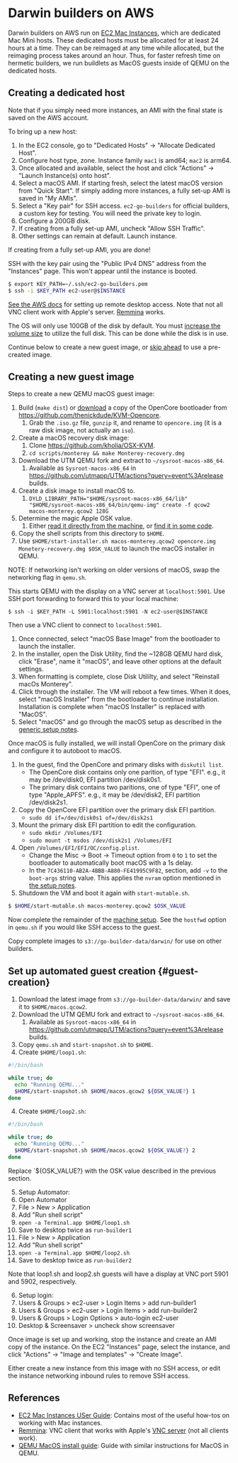# Darwin builders on AWS

Darwin builders on AWS run on [EC2 Mac
Instances](https://aws.amazon.com/ec2/instance-types/mac/), which are dedicated
Mac Mini hosts. These dedicated hosts must be allocated for at least 24 hours at
a time. They can be reimaged at any time while allocated, but the reimaging
process takes around an hour. Thus, for faster refresh time on hermetic
builders, we run buildlets as MacOS guests inside of QEMU on the dedicated
hosts.

## Creating a dedicated host

Note that if you simply need more instances, an AMI with the final state is
saved on the AWS account.

To bring up a new host:

1. In the EC2 console, go to "Dedicated Hosts" -> "Allocate Dedicated Host".
2. Configure host type, zone. Instance family `mac1` is amd64; `mac2` is arm64.
3. Once allocated and available, select the host and click "Actions" -> "Launch
   Instance(s) onto host".
4. Select a macOS AMI. If starting fresh, select the latest macOS version from
   "Quick Start". If simply adding more instances, a fully set-up AMI is saved
   in "My AMIs".
5. Select a "Key pair" for SSH access. `ec2-go-builders` for official builders,
   a custom key for testing. You will need the private key to login.
6. Configure a 200GB disk.
7. If creating from a fully set-up AMI, uncheck "Allow SSH Traffic".
7. Other settings can remain at default. Launch instance.

If creating from a fully set-up AMI, you are done!

SSH with the key pair using the "Public IPv4 DNS" address from the "Instances"
page. This won't appear until the instance is booted.

```sh
$ export KEY_PATH=~/.ssh/ec2-go-builders.pem
$ ssh -i $KEY_PATH ec2-user@$INSTANCE
```

[See the AWS
docs](https://docs.aws.amazon.com/AWSEC2/latest/UserGuide/ec2-mac-instances.html#mac-instance-vnc)
for setting up remote desktop access. Note that not all VNC client work with
Apple's server. [Remmina](https://remmina.org/) works.

The OS will only use 100GB of the disk by default. You must [increase the volume
size](https://docs.aws.amazon.com/AWSEC2/latest/UserGuide/ec2-mac-instances.html#mac-instance-increase-volume)
to utilize the full disk. This can be done while the disk is in use.

Continue below to create a new guest image, or [skip ahead](#guest-creation) to
use a pre-created image.

## Creating a new guest image

Steps to create a new QEMU macOS guest image:

1. Build (`make dist`) or
   [download](https://github.com/thenickdude/KVM-Opencore/releases) a copy of
   the OpenCore bootloader from
   https://github.com/thenickdude/KVM-Opencore.
     1. Grab the `.iso.gz` file, `gunzip` it, and rename to `opencore.img` (it
        is a raw disk image, not actually an `iso`).
2. Create a macOS recovery disk image:
   1. Clone https://github.com/kholia/OSX-KVM.
   2. `cd scripts/monterey && make Monterey-recovery.dmg`
3. Download the UTM QEMU fork and extract to `~/sysroot-macos-x86_64`.
   1. Available as `Sysroot-macos-x86_64` in
      https://github.com/utmapp/UTM/actions?query=event%3Arelease builds.
4. Create a disk image to install macOS to.
   1. `DYLD_LIBRARY_PATH="$HOME/sysroot-macos-x86_64/lib"
      "$HOME/sysroot-macos-x86_64/bin/qemu-img" create -f qcow2
      macos-monterey.qcow2 128G`
5. Determine the magic Apple OSK value.
   1. Either [read it directly from the machine](https://www.nicksherlock.com/2021/10/installing-macos-12-monterey-on-proxmox-7/#:~:text=Fetch%20the%20OSK%20authentication%20key), or [find it in some code](https://github.com/kholia/OSX-KVM/blob/master/OpenCore-Boot-macOS.sh#L45).
6. Copy the shell scripts from this directory to `$HOME`.
6. Use `$HOME/start-installer.sh macos-monterey.qcow2 opencore.img
   Monetery-recovery.dmg $OSK_VALUE` to launch the macOS installer in QEMU.

NOTE: If networking isn't working on older versions of macOS, swap the
networking flag in `qemu.sh`.

This starts QEMU with the display on a VNC server at `localhost:5901`. Use SSH
port forwarding to forward this to your local machine:

```
$ ssh -i $KEY_PATH -L 5901:localhost:5901 -N ec2-user@$INSTANCE
```

Then use a VNC client to connect to `localhost:5901`.

1. Once connected, select "macOS Base Image" from the bootloader to launch the
   installer.
2. In the installer, open the Disk Utility, find the ~128GB QEMU hard disk,
   click "Erase", name it "macOS", and leave other options at the default
   settings.
3. When formatting is complete, close Disk Utililty, and select "Reinstall
   macOs Monterey".
4. Click through the installer. The VM will reboot a few times. When it does,
   select "macOS Installer" from the bootloader to continue installation.
   Installation is complete when "macOS Installer" is replaced with "MacOS".
5. Select "macOS" and go through the macOS setup as described in the [generic
   setup notes](../setup-notes.md).

Once macOS is fully installed, we will install OpenCore on the primary disk and
configure it to autoboot to macOS.

1. In the guest, find the OpenCore and primary disks with `diskutil list`.
    * The OpenCore disk contains only one parition, of type "EFI". e.g., it may
      be /dev/disk0, EFI partition /dev/disk0s1.
    * The primary disk contains two paritions, one of type "EFI", one of type
      "Apple_APFS". e.g., it may be /dev/disk2, EFI partition /dev/disk2s1.
2. Copy the OpenCore EFI partition over the primary disk EFI partition.
    * `sudo dd if=/dev/disk0s1 of=/dev/disk2s1`
3. Mount the primary disk EFI partition to edit the configuration.
    * `sudo mkdir /Volumes/EFI`
    * `sudo mount -t msdos /dev/disk2s1 /Volumes/EFI`
4. Open `/Volumes/EFI/EFI/OC/config.plist`.
    * Change the Misc -> Boot -> Timeout option from `0` to `1` to set the
      bootloader to automatically boot macOS with a 1s delay.
    * In the `7C436110-AB2A-4BBB-A880-FE41995C9F82`, section, add `-v` to the
      `boot-args` string value. This applies the `nvram` option mentioned in
      [the setup notes](../setup-notes.md).
5. Shutdown the VM and boot it again with `start-mutable.sh`.

```sh
$ $HOME/start-mutable.sh macos-monterey.qcow2 $OSK_VALUE
```

Now complete the remainder of the [machine setup](../setup-notes.md). See the
`hostfwd` option in `qemu.sh` if you would like SSH access to the guest.

Copy complete images to `s3://go-builder-data/darwin/` for use on other
builders.

## Set up automated guest creation {#guest-creation}

1. Download the latest image from `s3://go-builder-data/darwin/` and save it to
   `$HOME/macos.qcow2`.
2. Download the UTM QEMU fork and extract to `~/sysroot-macos-x86_64`.
   1. Available as `Sysroot-macos-x86_64` in
      https://github.com/utmapp/UTM/actions?query=event%3Arelease builds.
3. Copy `qemu.sh` and `start-snapshot.sh` to `$HOME`.
4. Create `$HOME/loop1.sh`:

```sh
#!/bin/bash

while true; do
  echo "Running QEMU..."
  $HOME/start-snapshot.sh $HOME/macos.qcow2 ${OSK_VALUE?} 1
done
```

4. Create `$HOME/loop2.sh`:

```sh
#!/bin/bash

while true; do
  echo "Running QEMU..."
  $HOME/start-snapshot.sh $HOME/macos.qcow2 ${OSK_VALUE?} 2
done
```

Replace `${OSK_VALUE?} with the OSK value described in the previous section.

5. Setup Automator:
  1. Open Automator
  2. File > New > Application
  3. Add "Run shell script"
  4. `open -a Terminal.app $HOME/loop1.sh`
  5. Save to desktop twice as `run-builder1`
  2. File > New > Application
  3. Add "Run shell script"
  4. `open -a Terminal.app $HOME/loop2.sh`
  5. Save to desktop twice as `run-builder2`

Note that loop1.sh and loop2.sh guests will have a display at VNC port 5901 and
5902, respectively.

6. Setup login:
  1. Users & Groups > ec2-user > Login Items > add run-builder1
  2. Users & Groups > ec2-user > Login Items > add run-builder2
  3. Users & Groups > Login Options > auto-login ec2-user
  4. Desktop & Screensaver > uncheck show screensaver

Once image is set up and working, stop the instance and create an AMI copy of
the instance. On the EC2 "Instances" page, select the instance, and click
"Actions" -> "Image and templates" -> "Create Image".

Either create a new instance from this image with no SSH access, or edit the
instance networking inbound rules to remove SSH access.


## References

* [EC2 Mac Instances USer
  Guide](https://docs.aws.amazon.com/AWSEC2/latest/UserGuide/ec2-mac-instances.html):
  Contains most of the useful how-tos on working with Mac instances.
* [Remmina](https://remmina.org/): VNC client that works with Apple's [VNC
  server](https://docs.aws.amazon.com/AWSEC2/latest/UserGuide/ec2-mac-instances.html#mac-instance-vnc)
  (not all clients work).
* [QEMU MacOS install
  guide](https://www.nicksherlock.com/2021/10/installing-macos-12-monterey-on-proxmox-7/):
  Guide with similar instructions for MacOS in QEMU.

